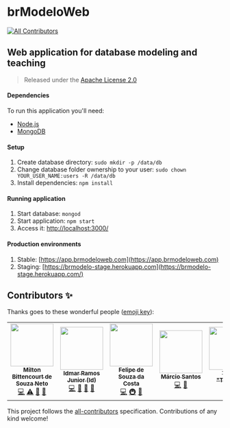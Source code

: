 # brModeloWeb
<!-- ALL-CONTRIBUTORS-BADGE:START - Do not remove or modify this section -->
[![All Contributors](https://img.shields.io/badge/all_contributors-6-orange.svg?style=flat-square)](#contributors-)
<!-- ALL-CONTRIBUTORS-BADGE:END -->

## Web application for database modeling and teaching

> Released under the [Apache License 2.0](https://choosealicense.com/licenses/apache-2.0/)

#### Dependencies

To run this application you'll need:
- [Node.js](https://nodejs.org/)
- [MongoDB](https://www.mongodb.com/)

#### Setup

1. Create database directory: `sudo mkdir -p /data/db`
1. Change database folder ownership to your user: `sudo chown YOUR_USER_NAME:users -R /data/db`
1. Install dependencies: `npm install`

#### Running application

1. Start database: `mongod`
1. Start application: `npm start`
1. Access it: [http://localhost:3000/](http://localhost:3000/)

#### Production environments

1. Stable: [https://app.brmodeloweb.com](https://app.brmodeloweb.com)
1. Staging: [https://brmodelo-stage.herokuapp.com](https://brmodelo-stage.herokuapp.com/)

## Contributors ✨

Thanks goes to these wonderful people ([emoji key](https://allcontributors.org/docs/en/emoji-key)):

<!-- ALL-CONTRIBUTORS-LIST:START - Do not remove or modify this section -->
<!-- prettier-ignore-start -->
<!-- markdownlint-disable -->
<table>
  <tr>
    <td align="center"><a href="https://github.com/miltonbsn"><img src="https://avatars2.githubusercontent.com/u/881231?v=4?s=100" width="100px;" alt=""/><br /><sub><b>Milton Bittencourt de Souza Neto</b></sub></a><br /><a href="https://github.com/brmodeloweb/brmodelo-app/commits?author=miltonbsn" title="Code">💻</a> <a href="https://github.com/brmodeloweb/brmodelo-app/commits?author=miltonbsn" title="Tests">⚠️</a> <a href="https://github.com/brmodeloweb/brmodelo-app/issues?q=author%3Amiltonbsn" title="Bug reports">🐛</a> <a href="#maintenance-miltonbsn" title="Maintenance">🚧</a></td>
    <td align="center"><a href="http://id.etc.br"><img src="https://avatars3.githubusercontent.com/u/301545?v=4?s=100" width="100px;" alt=""/><br /><sub><b>Idmar Ramos Junior (Id)</b></sub></a><br /><a href="https://github.com/brmodeloweb/brmodelo-app/commits?author=idmarjr" title="Code">💻</a> <a href="#design-idmarjr" title="Design">🎨</a> <a href="#projectManagement-idmarjr" title="Project Management">📆</a> <a href="#maintenance-idmarjr" title="Maintenance">🚧</a></td>
    <td align="center"><a href="https://about.me/feekosta"><img src="https://avatars3.githubusercontent.com/u/13004903?v=4?s=100" width="100px;" alt=""/><br /><sub><b>Felipe de Souza da Costa</b></sub></a><br /><a href="https://github.com/brmodeloweb/brmodelo-app/commits?author=feekosta" title="Code">💻</a> <a href="#infra-feekosta" title="Infrastructure (Hosting, Build-Tools, etc)">🚇</a> <a href="https://github.com/brmodeloweb/brmodelo-app/pulls?q=is%3Apr+reviewed-by%3Afeekosta" title="Reviewed Pull Requests">👀</a></td>
    <td align="center"><a href="https://github.com/oicramps"><img src="https://avatars.githubusercontent.com/u/7519115?v=4?s=100" width="100px;" alt=""/><br /><sub><b>Márcio Santos</b></sub></a><br /><a href="https://github.com/brmodeloweb/brmodelo-app/commits?author=oicramps" title="Code">💻</a> <a href="https://github.com/brmodeloweb/brmodelo-app/pulls?q=is%3Apr+reviewed-by%3Aoicramps" title="Reviewed Pull Requests">👀</a></td>
    <td align="center"><a href="https://www.linkedin.com/in/telmo-trooper/"><img src="https://avatars.githubusercontent.com/u/9438853?v=4?s=100" width="100px;" alt=""/><br /><sub><b>Telmo "Trooper"</b></sub></a><br /><a href="https://github.com/brmodeloweb/brmodelo-app/commits?author=telmotrooper" title="Code">💻</a></td>
    <td align="center"><a href="https://www.linkedin.com/in/arthurmota/"><img src="https://avatars.githubusercontent.com/u/25749372?v=4?s=100" width="100px;" alt=""/><br /><sub><b>Arthur Mota</b></sub></a><br /><a href="https://github.com/brmodeloweb/brmodelo-app/commits?author=ArthurMota9" title="Code">💻</a> <a href="https://github.com/brmodeloweb/brmodelo-app/pulls?q=is%3Apr+reviewed-by%3AArthurMota9" title="Reviewed Pull Requests">👀</a></td>
  </tr>
</table>

<!-- markdownlint-restore -->
<!-- prettier-ignore-end -->

<!-- ALL-CONTRIBUTORS-LIST:END -->

This project follows the [all-contributors](https://github.com/all-contributors/all-contributors) specification. Contributions of any kind welcome!
